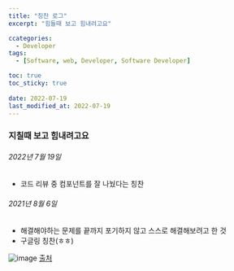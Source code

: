 ```yaml
---
title: "칭찬 로그"
excerpt: "힘들때 보고 힘내려고요"

ccategories:
  - Developer
tags:
  - [Software, web, Developer, Software Developer]

toc: true
toc_sticky: true
 
date: 2022-07-19
last_modified_at: 2022-07-19
---
```


### 지칠때 보고 힘내려고요
###### 2022년 7월 19일
- 코드 리뷰 중 컴포넌트를 잘 나눴다는 칭찬

###### 2021년 8월 6일
- 해결해야하는 문제를 끝까지 포기하지 않고 스스로 해결해보려고 한 것
- 구글링 칭찬(ㅎㅎ)


![image](https://user-images.githubusercontent.com/65106740/179686964-a2f96dd3-a3fe-4325-a478-5f8654809c31.png)
[출처](https://theqoo.net/square/1106816611)
